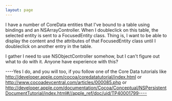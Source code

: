 ```yaml
---
layout: page
---
```




I have a number of CoreData entities that I've bound to a table using bindings and an NSArrayController. When I doubleclick on this table, the selected entity is sent to a FocusedEntity class. Thing is, I want to be able to display the content and the attributes of that FocusedEntity class until I doubleclick on another entry in the table.

I gather I need to use NSObjectController somehow, but I can't figure out what to do with it. Anyone have experience with this?

----Yes I do, and you will too, if you follow one of the Core Data tutorials like http://developer.apple.com/cocoa/coredatatutorial/index.html or http://www.cocoadevcentral.com/articles/000085.php or http://developer.apple.com/documentation/Cocoa/Conceptual/NSPersistentDocumentTutorial/index.html#//apple_ref/doc/uid/TP40001799----

